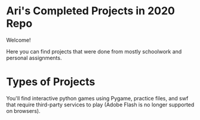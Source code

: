 # Ari's Completed Projects in 2020 Repo
Welcome!

Here you can find projects that were done from mostly schoolwork and personal assignments.

# Types of Projects
You'll find interactive python games using Pygame, practice files, and swf that require third-party services to play (Adobe Flash is no longer supported on browsers).
